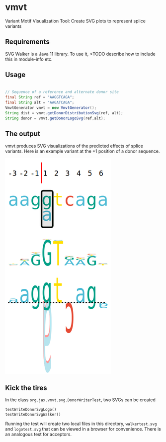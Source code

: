 # vmvt
Variant Motif Visualization Tool: Create SVG plots to represent splice variants


## Requirements
SVG Walker is a Java 11 library. To use it, <TODO describe how to include this in module-info etc.


## Usage

```java

// Sequence of a reference and alternate donor site
final String ref = "AAGGTCAGA";
final String alt = "AAGATCAGA";
VmvtGenerator vmvt = new VmvtGenerator();
String dist = vmvt.getDonorDistributionSvg(ref, alt);
String donor = vmvt.getDonorLogoSvg(ref,alt);
```



## The output
vmvt produces SVG visualizations of the predicted effects of splice variants.
Here is an example variant at the +1 position of a donor sequence.

![donor vmvt image](docs/vmvt-donor.png "VMVT Donor Variant")





## Kick the tires

In the class ``org.jax.vmvt.svg.DonorWriterTest``, two SVGs can be created
```
testWriteDonorSvgLogo() 
testWriteDonorSvgWalker() 
```
Running the test will create two local files in this directory, ``walkertest.svg`` and ``logotest.svg``
that can be viewed in a browser for convenience. There is an analogous test for acceptors.